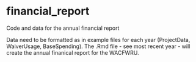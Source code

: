 # financial_report
Code and data for the annual financial report 

Data need to be formatted as in example files for each year (ProjectData, WaiverUsage, BaseSpending). The .Rmd file - see most recent year - will create the annual finanical report for the WACFWRU. 
